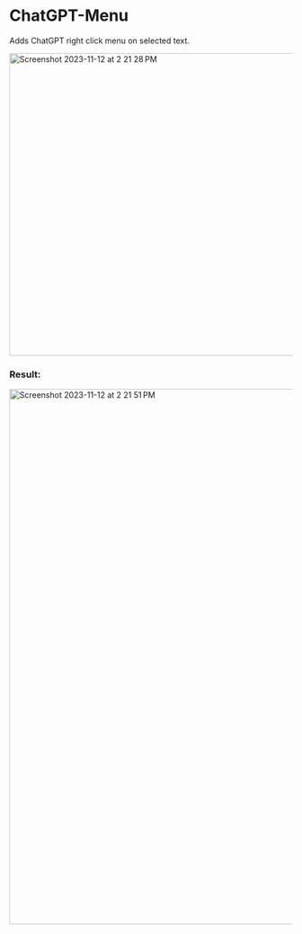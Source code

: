 # ChatGPT-Menu

Adds ChatGPT right click menu on selected text. 


<img width="538" alt="Screenshot 2023-11-12 at 2 21 28 PM" src="https://github.com/yask123/ChatGPT-Menu/assets/1812021/3c02016b-e7d8-4d54-aaed-c4915d4f11ac">

### Result: 
<img width="952" alt="Screenshot 2023-11-12 at 2 21 51 PM" src="https://github.com/yask123/ChatGPT-Menu/assets/1812021/46dcfbf6-8399-4a41-a2e0-ec0ec908b358">
